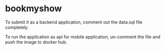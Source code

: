 # bookmyshow
To submit it as a backend application, comment out the data.sql file completely.

To run the application as api for mobile application, un-comment the file and push the image to docker hub.